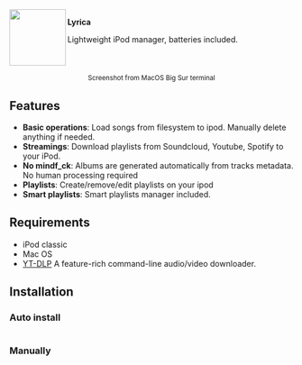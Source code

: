 <img align="left" width="100" height="100" src="">

**Lyrica**

Lightweight iPod manager, batteries included.


# 
<div align="center">
    <img src=""/>
    <p>
        <small>Screenshot from MacOS Big Sur terminal</small>
    </p>
</div>

## Features

- **Basic operations**: Load songs from filesystem to ipod. Manually delete anything if needed.
- **Streamings**: Download playlists from Soundcloud, Youtube, Spotify to your iPod.
- **No mindf_ck**: Albums are generated automatically from tracks metadata. No human processing required
- **Playlists**: Create/remove/edit playlists on your ipod
- **Smart playlists**: Smart playlists manager included.

## Requirements

- iPod classic
- Mac OS
- [YT-DLP](https://github.com/yt-dlp/yt-dlp) A feature-rich command-line audio/video downloader.

## Installation

### Auto install

```bash

```

### Manually